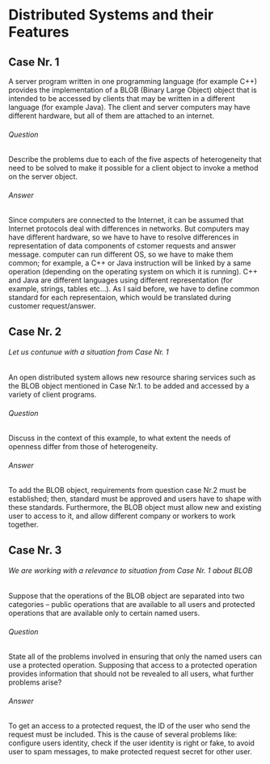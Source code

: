 # Distributed Systems and their Features
## Case Nr. 1
A server program written in one programming language (for example C++) provides the implementation of a BLOB (Binary Large Object) object that is intended to be accessed by clients that may be written in a different language (for example Java). The client and server computers may have different hardware, but all of them are attached to an internet.

###### *Question*
Describe the problems due to each of the five aspects of heterogeneity that need to be solved to make it possible for a client object to invoke a method on the server object.
###### *Answer*
Since computers are connected to the Internet, it can be assumed that Internet protocols deal with differences in
networks. But computers may have different hardware, so we have to have to resolve differences in representation of data components of cstomer requests and answer message. computer can run different OS, so we have to make them common; for example, a C++ or Java instruction will be linked by a same operation (depending on the operating system on which it is running).
C++ and Java are different languages using different representation (for example, strings, tables etc...). As I said before, we have to define common standard for each representaion, which would be translated during customer request/answer.





## Case Nr. 2
###### *Let us contunue with a situation from Case Nr. 1*
An open distributed system allows new resource sharing services such as the BLOB object mentioned in Case Nr.1. 
to be added and accessed by a variety of client programs. 

###### *Question*
Discuss in the context of this example, to what extent the needs of openness differ from those of heterogeneity.
###### *Answer* 
To add the BLOB object, requirements from question case Nr.2 must be established; then, standard must be approved and users have to shape with these standards. Furthermore, the BLOB object must allow new and existing user to access to it, and allow different company or workers to work together. 





## Case Nr. 3
###### *We are working with a relevance to situation from Case Nr. 1 about BLOB*
Suppose that the operations of the BLOB object are separated into two categories – public
operations that are available to all users and protected operations that are available only to certain
named users. 
###### *Question*
State all of the problems involved in ensuring that only the named users can use a
protected operation. Supposing that access to a protected operation provides information that
should not be revealed to all users, what further problems arise?
###### *Answer*
To get an access to a protected request, the ID of the user who send the request must be included. This is the cause of several problems like: configure users identity, check if the user identity is right or fake, to avoid user to spam messages, to make protected request secret for other user.
